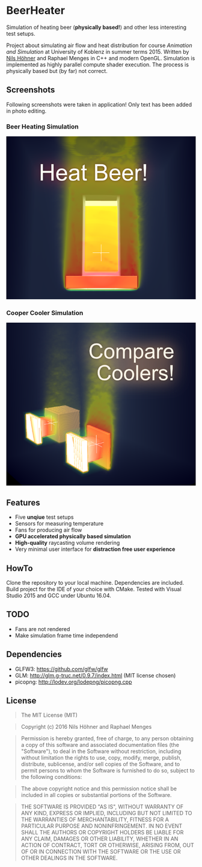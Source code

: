 # BeerHeater
Simulation of heating beer (__physically based!__) and other less interesting test setups.

Project about simulating air flow and heat distribution for course *Animation and Simulation* at University of Koblenz in summer terms 2015. Written by [Nils Höhner](https://github.com/nhoehner) and Raphael Menges in C++ and modern OpenGL. Simulation is implemented as highly parallel compute shader execution. The process is physically based but (by far) not correct.

## Screenshots
Following screenshots were taken in application! Only text has been added in photo editing.

### Beer Heating Simulation
![Screenshot-Beer](media/Screenshot-Beer_title.png)

### Cooper Cooler Simulation
![Screenshot-Cooler](media/Screenshot-Cooler_title.png)

## Features
* Five __unqiue__ test setups
* Sensors for measuring temperature
* Fans for producing air flow
* __GPU accelerated physically based simulation__
* __High-quality__ raycasting volume rendering
* Very minimal user interface for __distraction free user experience__

## HowTo
Clone the repository to your local machine. Dependencies are included. Build project for the IDE of your choice with CMake. Tested with Visual Studio 2015 and GCC under Ubuntu 16.04.

## TODO
* Fans are not rendered
* Make simulation frame time independend

## Dependencies
* GLFW3: https://github.com/glfw/glfw
* GLM: http://glm.g-truc.net/0.9.7/index.html (MIT license chosen)
* picopng: http://lodev.org/lodepng/picopng.cpp

## License
>The MIT License (MIT)

>Copyright (c) 2016 Nils Höhner and Raphael Menges

>Permission is hereby granted, free of charge, to any person obtaining a copy of this software and associated documentation files (the "Software"), to deal in the Software without restriction, including without limitation the rights
to use, copy, modify, merge, publish, distribute, sublicense, and/or sell copies of the Software, and to permit persons to whom the Software is furnished to do so, subject to the following conditions:

>The above copyright notice and this permission notice shall be included in all copies or substantial portions of the Software.

>THE SOFTWARE IS PROVIDED "AS IS", WITHOUT WARRANTY OF ANY KIND, EXPRESS OR IMPLIED, INCLUDING BUT NOT LIMITED TO THE WARRANTIES OF MERCHANTABILITY, FITNESS FOR A PARTICULAR PURPOSE AND NONINFRINGEMENT. IN NO EVENT SHALL THE AUTHORS OR COPYRIGHT HOLDERS BE LIABLE FOR ANY CLAIM, DAMAGES OR OTHER LIABILITY, WHETHER IN AN ACTION OF CONTRACT, TORT OR OTHERWISE, ARISING FROM, OUT OF OR IN CONNECTION WITH THE SOFTWARE OR THE USE OR OTHER DEALINGS IN THE SOFTWARE.
